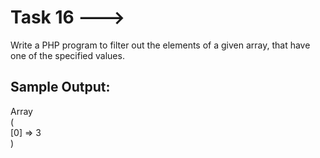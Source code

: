 # Task 16 --->

Write a PHP program to filter out the elements of a given array, that have
one of the specified values.

## Sample Output:
Array</br>
(</br>
[0] => 3</br>
)